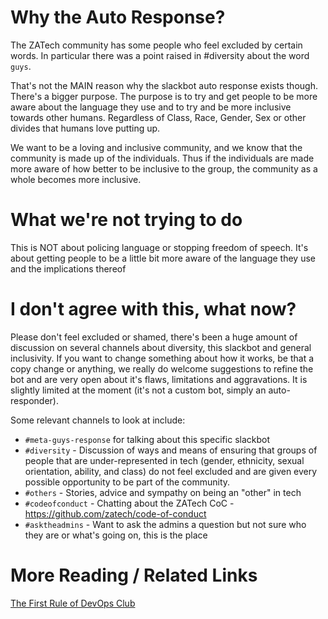 # Why the Auto Response?

The ZATech community has some people who feel excluded by certain words. In particular there was a point raised in #diversity about the word `guys`.

That's not the MAIN reason why the slackbot auto response exists though. There's a bigger purpose. The purpose is to try and get people to be more aware about the language they use and to try and be more inclusive towards other humans. Regardless of Class, Race, Gender, Sex or other divides that humans love putting up.

We want to be a loving and inclusive community, and we know that the community is made up of the individuals. Thus if the individuals are made more aware of how better to be inclusive to the group, the community as a whole becomes more inclusive.


# What we're not trying to do

This is NOT about policing language or stopping freedom of speech.
It's about getting people to be a little bit more aware of the language they use and the implications thereof



# I don't agree with this, what now?

Please don't feel excluded or shamed, there's been a huge amount of discussion on several channels about diversity, this slackbot and general inclusivity.
If you want to change something about how it works, be that a copy change or anything, we really do welcome suggestions to refine the bot and are very open about it's flaws, limitations and aggravations. It is slightly limited at the moment (it's not a custom bot, simply an auto-responder).

Some relevant channels to look at include:
* `#meta-guys-response` for talking about this specific slackbot
* `#diversity` - Discussion of ways and means of ensuring that groups of people that are under-represented in tech (gender, ethnicity, sexual orientation, ability, and class) do not feel excluded and are given every possible opportunity to be part of the community.
* `#others` - Stories, advice and sympathy on being an "other" in tech
* `#codeofconduct` - Chatting about the ZATech CoC - https://github.com/zatech/code-of-conduct
* `#asktheadmins` - Want to ask the admins a question but not sure who they are or what's going on, this is the place


# More Reading / Related Links

[The First Rule of DevOps Club](http://bridgetkromhout.com/blog/2014/11/03/the-first-rule-of-devops-club/)